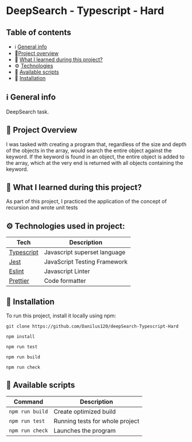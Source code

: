 # DeepSearch - Typescript - Hard

## Table of contents

- ℹ️ [General info](#ℹ️-general-info)
- 🎉[Project overview](#-project-overview)
- 📖 [What I learned during this project?](#-what-i-learned-during-this-project)
- ⚙️ [Technologies](#️-technologies-used-in-project)
- 📜 [Available scripts](#-available-scripts)
- 💾 [Installation](#-installation)

## ℹ️ General info

DeepSearch task.

## 🎉 Project Overview

I was tasked with creating a program that, regardless of the size and depth of the objects in the array, would search the entire object against the keyword. If the keyword is found in an object, the entire object is added to the array, which at the very end is returned with all objects containing the keyword.

## 📖 What I learned during this project?

As part of this project, I practiced the application of the concept of recursion and wrote unit tests

## ⚙️ Technologies used in project:

| Tech                                          | Description                  |
| --------------------------------------------- | ---------------------------- |
| [Typescript](https://www.typescriptlang.org/) | Javascript superset language |
| [Jest](https://jestjs.io/)                    | JavaScript Testing Framework |
| [Eslint](https://eslint.org/)                 | Javascript Linter            |
| [Prettier](https://prettier.io/)              | Code formatter               |

## 💾 Installation

To run this project, install it locally using npm:

```
git clone https://github.com/Danilus120/deepSearch-Typescript-Hard

npm install

npm run test

npm run build

npm run check
```

## 📜 Available scripts

| Command         | Description                     |
| --------------- | ------------------------------- |
| `npm run build` | Create optimized build          |
| `npm run test`  | Running tests for whole project |
| `npm run check` | Launches the program            |
